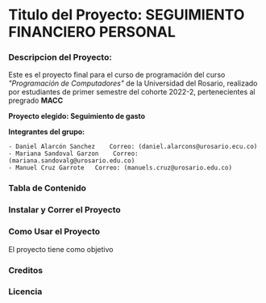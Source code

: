 # Titulo del Proyecto:  SEGUIMIENTO FINANCIERO PERSONAL

### Descripcion del Proyecto:
Este es el proyecto final para el curso de programación del curso *"Programación de Computadores"* de la Universidad del Rosario, realizado por estudiantes de primer semestre del cohorte 2022-2, pertenecientes al pregrado **MACC**

**Proyecto elegido: Seguimiento de gasto**

**Integrantes del grupo:**

    - Daniel Alarcón Sanchez    Correo: (daniel.alarcons@urosario.ecu.co)
    - Mariana Sandoval Garzon    Correo: (mariana.sandovalg@urosario.edu.co)
    - Manuel Cruz Garrote   Correo: (manuels.cruz@urosario.edu.co)


### Tabla de Contenido

### Instalar y Correr el Proyecto

### Como Usar el Proyecto
El proyecto tiene como objetivo 
### Creditos

### Licencia